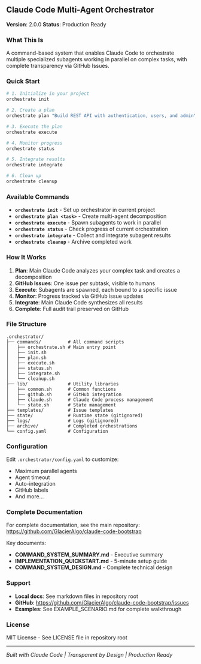 ## Claude Code Multi-Agent Orchestrator

**Version**: 2.0.0
**Status**: Production Ready

### What This Is

A command-based system that enables Claude Code to orchestrate multiple specialized subagents working in parallel on complex tasks, with complete transparency via GitHub Issues.

### Quick Start

```bash
# 1. Initialize in your project
orchestrate init

# 2. Create a plan
orchestrate plan "Build REST API with authentication, users, and admin"

# 3. Execute the plan
orchestrate execute

# 4. Monitor progress
orchestrate status

# 5. Integrate results
orchestrate integrate

# 6. Clean up
orchestrate cleanup
```

### Available Commands

- **`orchestrate init`** - Set up orchestrator in current project
- **`orchestrate plan <task>`** - Create multi-agent decomposition
- **`orchestrate execute`** - Spawn subagents to work in parallel
- **`orchestrate status`** - Check progress of current orchestration
- **`orchestrate integrate`** - Collect and integrate subagent results
- **`orchestrate cleanup`** - Archive completed work

### How It Works

1. **Plan**: Main Claude Code analyzes your complex task and creates a decomposition
2. **GitHub Issues**: One issue per subtask, visible to humans
3. **Execute**: Subagents are spawned, each bound to a specific issue
4. **Monitor**: Progress tracked via GitHub issue updates
5. **Integrate**: Main Claude Code synthesizes all results
6. **Complete**: Full audit trail preserved on GitHub

### File Structure

```
.orchestrator/
├── commands/          # All command scripts
│   ├── orchestrate.sh # Main entry point
│   ├── init.sh
│   ├── plan.sh
│   ├── execute.sh
│   ├── status.sh
│   ├── integrate.sh
│   └── cleanup.sh
├── lib/               # Utility libraries
│   ├── common.sh      # Common functions
│   ├── github.sh      # GitHub integration
│   ├── claude.sh      # Claude Code process management
│   └── state.sh       # State management
├── templates/         # Issue templates
├── state/             # Runtime state (gitignored)
├── logs/              # Logs (gitignored)
├── archive/           # Completed orchestrations
└── config.yaml        # Configuration
```

### Configuration

Edit `.orchestrator/config.yaml` to customize:
- Maximum parallel agents
- Agent timeout
- Auto-integration
- GitHub labels
- And more...

### Complete Documentation

For complete documentation, see the main repository:
https://github.com/GlacierAlgo/claude-code-bootstrap

Key documents:
- **COMMAND_SYSTEM_SUMMARY.md** - Executive summary
- **IMPLEMENTATION_QUICKSTART.md** - 5-minute setup guide
- **COMMAND_SYSTEM_DESIGN.md** - Complete technical design

### Support

- **Local docs**: See markdown files in repository root
- **GitHub**: https://github.com/GlacierAlgo/claude-code-bootstrap/issues
- **Examples**: See EXAMPLE_SCENARIO.md for complete walkthrough

### License

MIT License - See LICENSE file in repository root

---

*Built with Claude Code | Transparent by Design | Production Ready*

